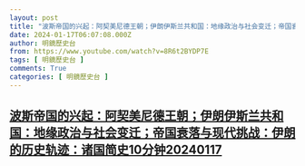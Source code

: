 ```yaml
---
layout: post
title: "波斯帝国的兴起：阿契美尼德王朝；伊朗伊斯兰共和国：地缘政治与社会变迁；帝国衰落与现代挑战：伊朗的历史轨迹：诸国简史10分钟20240117"
date: 2024-01-17T06:07:08.000Z
author: 明鏡歷史台
from: https://www.youtube.com/watch?v=8R6t2BYDP7E
tags: [ 明鏡歷史台 ]
comments: True
categories: [ 明鏡歷史台 ]
---
```

<!--1705471628000-->
[波斯帝国的兴起：阿契美尼德王朝；伊朗伊斯兰共和国：地缘政治与社会变迁；帝国衰落与现代挑战：伊朗的历史轨迹：诸国简史10分钟20240117](https://www.youtube.com/watch?v=8R6t2BYDP7E)
------

<div>

</div>
